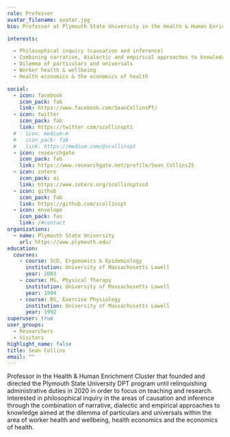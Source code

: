 ```yaml
---
role: Professor
avatar_filename: avatar.jpg
bio: Professor at Plymouth State University in the Health & Human Enrichment Cluster interested in philosophical inquiry in the areas of causation and inference through the combination of narrative, dialectic and empirical approaches to knowledge aimed at the dilemma of particulars and universals within the area of worker health and wellbeing, health economics and the economics of health.

interests:

  - Philosophical inquiry (causation and inference)
  - Combining narrative, dialectic and empirical approaches to knowledge
  - Dilemma of particulars and universals
  - Worker health & wellbeing
  - Health economics & the economics of health

social:
  - icon: facebook
    icon_pack: fab
    link: https://www.facebook.com/SeanCollinsPT/
  - icon: twitter
    icon_pack: fab
    link: https://twitter.com/scollinspt1
  # - icon: medium-m
  #   icon_pack: fab
  #   link: https://medium.com/@scollinspt
  - icon: researchgate
    icon_pack: fab
    link: https://www.researchgate.net/profile/Sean_Collins25
  - icon: zotero
    icon_pack: ai
    link: https://www.zotero.org/scollinsptscd
  - icon: github
    icon_pack: fab
    link: https://github.com/scollinspt
  - icon: envelope
    icon_pack: fas
    link: /#contact
organizations:
  - name: Plymouth State University
    url: https://www.plymouth.edu/
education:
  courses:
    - course: ScD, Ergonomics & Epidemiology
      institution: University of Massachusetts Lowell
      year: 2003
    - course: MS, Physical Therapy
      institution: University of Massachusetts Lowell
      year: 1994
    - course: BS, Exercise Physiology
      institution: University of Massachusetts Lowell
      year: 1992
superuser: true
user_groups:
  - Researchers
  - Visitors
highlight_name: false
title: Sean Collins
email: ""
---
```


Professor in the Health & Human Enrichment Cluster that founded and directed the Plymouth State University DPT program until relinquishing administrative duties in 2020 in order to focus on teaching and research. Interested in philosophical inquiry in the areas of causation and inference through the combination of narrative, dialectic and empirical approaches to knowledge aimed at the dilemma of particulars and universals within the area of worker health and wellbeing, health economics and the economics of health.
